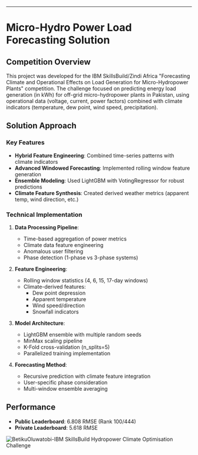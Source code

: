 ---

# Micro-Hydro Power Load Forecasting Solution

## Competition Overview
This project was developed for the IBM SkillsBuild/Zindi Africa "Forecasting Climate and Operational Effects on Load Generation for Micro-Hydropower Plants" competition. The challenge focused on predicting energy load generation (in kWh) for off-grid micro-hydropower plants in Pakistan, using operational data (voltage, current, power factors) combined with climate indicators (temperature, dew point, wind speed, precipitation).

## Solution Approach
### Key Features
- **Hybrid Feature Engineering**: Combined time-series patterns with climate indicators
- **Advanced Windowed Forecasting**: Implemented rolling window feature generation
- **Ensemble Modeling**: Used LightGBM with VotingRegressor for robust predictions
- **Climate Feature Synthesis**: Created derived weather metrics (apparent temp, wind direction, etc.)

### Technical Implementation
1. **Data Processing Pipeline**:
   - Time-based aggregation of power metrics
   - Climate data feature engineering
   - Anomalous user filtering
   - Phase detection (1-phase vs 3-phase systems)

2. **Feature Engineering**:
   - Rolling window statistics (4, 6, 15, 17-day windows)
   - Climate-derived features:
     - Dew point depression
     - Apparent temperature
     - Wind speed/direction
     - Snowfall indicators

3. **Model Architecture**:
   - LightGBM ensemble with multiple random seeds
   - MinMax scaling pipeline
   - K-Fold cross-validation (n_splits=5)
   - Parallelized training implementation

4. **Forecasting Method**:
   - Recursive prediction with climate feature integration
   - User-specific phase consideration
   - Multi-window ensemble averaging

## Performance
- **Public Leaderboard**: 6.808 RMSE (Rank 100/444)
- **Private Leaderboard**: 5.618 RMSE

![BetikuOluwatobi-IBM SkillsBuild Hydropower Climate Optimisation Challenge ](https://github.com/user-attachments/assets/7c8991c2-c2e9-413c-8ac3-9c95606e9583)



